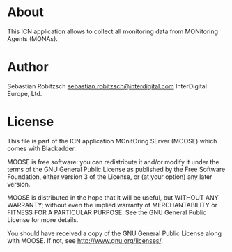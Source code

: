# About
This ICN application allows to collect all monitoring data from MONitoring
Agents (MONAs).

# Author
Sebastian Robitzsch <sebastian.robitzsch@interdigital.com>
InterDigital Europe, Ltd.

# License
This file is part of the ICN application MOnitOring SErver (MOOSE) which
comes with Blackadder.

MOOSE is free software: you can redistribute it and/or modify it under
the terms of the GNU General Public License as published by the Free Software
Foundation, either version 3 of the License, or (at your option) any later
version.

MOOSE is distributed in the hope that it will be useful, but WITHOUT ANY
WARRANTY; without even the implied warranty of MERCHANTABILITY or FITNESS FOR
A PARTICULAR PURPOSE. See the GNU General Public License for more details.

You should have received a copy of the GNU General Public License along with
MOOSE. If not, see <http://www.gnu.org/licenses/>.
